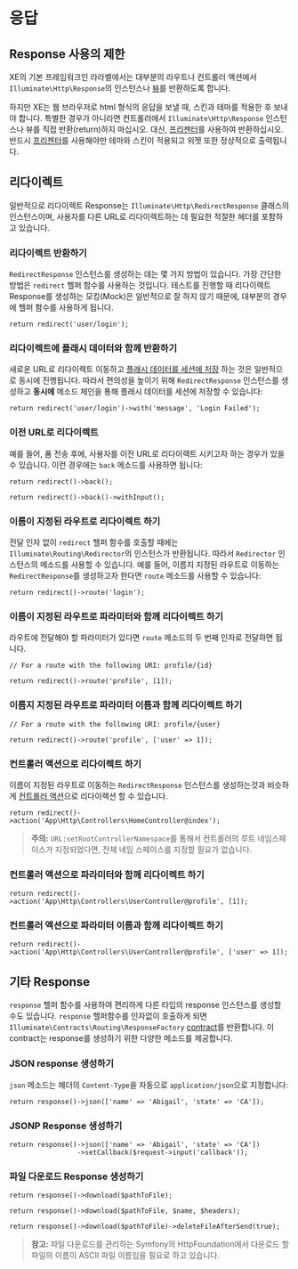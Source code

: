 # 응답

## Response 사용의 제한

XE의 기본 프레임워크인 라라벨에서는 대부분의 라우트나 컨트롤러 액션에서 `Illuminate\Http\Response`의 인스턴스나 [뷰](https://github.com/xpressengine/xpressengine-manual/tree/c7478cb51aab4433d992bac673751500bc61d523/docs/5.0/views/README.md)를 반환하도록 합니다.

하지만 XE는 웹 브라우저로 html 형식의 응답을 보낼 때, 스킨과 테마를 적용한 후 보내야 합니다. 특별한 경우가 아니라면 컨트롤러에서 `Illuminate\Http\Response` 인스턴스나 뷰를 직접 반환\(return\)하지 마십시오. 대신, [프리젠터]()를 사용하여 반환하십시오. 반드시 [프리젠터]()를 사용해야만 테마와 스킨이 적용되고 위젯 또한 정상적으로 출력됩니다.

## 리다이렉트

일반적으로 리다이렉트 Response는 `Illuminate\Http\RedirectResponse` 클래스의 인스턴스이며, 사용자를 다른 URL로 리다이렉트하는 데 필요한 적절한 헤더를 포함하고 있습니다.

### 리다이렉트 반환하기

`RedirectResponse` 인스턴스를 생성하는 데는 몇 가지 방법이 있습니다. 가장 간단한 방법은 `redirect` 헬퍼 함수를 사용하는 것입니다. 테스트를 진행할 때 리다이렉트 Response를 생성하는 모킹\(Mock\)은 일반적으로 잘 하지 않기 때문에, 대부분의 경우에 헬퍼 함수를 사용하게 됩니다.

```text
return redirect('user/login');
```

### 리다이렉트에 플래시 데이터와 함께 반환하기

새로운 URL로 리다이렉트 이동하고 [플래시 데이터를 세션에 저장](https://github.com/xpressengine/xpressengine-manual/tree/c7478cb51aab4433d992bac673751500bc61d523/docs/5.0/session/README.md) 하는 것은 일반적으로 동시에 진행됩니다. 따라서 편의성을 높이기 위해 `RedirectResponse` 인스턴스를 생성하고 **동시에** 메소드 체인을 통해 플래시 데이터를 세션에 저장할 수 있습니다:

```text
return redirect('user/login')->with('message', 'Login Failed');
```

### 이전 URL로 리다이렉트

예를 들어, 폼 전송 후에, 사용자를 이전 URL로 리다이렉트 시키고자 하는 경우가 있을 수 있습니다. 이런 경우에는 `back` 메소드를 사용하면 됩니다:

```text
return redirect()->back();

return redirect()->back()->withInput();
```

### 이름이 지정된 라우트로 리다이렉트 하기

전달 인자 없이 `redirect` 헬퍼 함수를 호출할 때에는 `Illuminate\Routing\Redirector`의 인스턴스가 반환됩니다. 따라서 `Redirector` 인스턴스의 메소드를 사용할 수 있습니다. 예를 들어, 이름지 지정된 라우트로 이동하는 `RedirectResponse`를 생성하고자 한다면 `route` 메소드를 사용할 수 있습니다:

```text
return redirect()->route('login');
```

### 이름이 지정된 라우트로 파라미터와 함께 리다이렉트 하기

라우트에 전달해야 할 파라미터가 있다면 `route` 메소드의 두 번째 인자로 전달하면 됩니다.

```text
// For a route with the following URI: profile/{id}

return redirect()->route('profile', [1]);
```

### 이름지 지정된 라우트로 파라미터 이름과 함께 리다이렉트 하기

```text
// For a route with the following URI: profile/{user}

return redirect()->route('profile', ['user' => 1]);
```

### 컨트롤러 액션으로 리다이렉트 하기

이름이 지정된 라우트로 이동하는 `RedirectResponse` 인스턴스를 생성하는것과 비슷하게 [컨트롤러 액션](https://github.com/xpressengine/xpressengine-manual/tree/c7478cb51aab4433d992bac673751500bc61d523/docs/5.0/controllers/README.md)으로 리다이렉션 할 수 있습니다.

```text
return redirect()->action('App\Http\Controllers\HomeController@index');
```

> **주의:** `URL:setRootControllerNamespace`를 통해서 컨트롤러의 루트 네임스페이스가 지정되었다면, 전체 네임 스페이스를 지정할 필요가 없습니다.

### 컨트롤러 액션으로 파라미터와 함께 리다이렉트 하기

```text
return redirect()->action('App\Http\Controllers\UserController@profile', [1]);
```

### 컨트롤러 액션으로 파라미터 이름과 함께 리다이렉트 하기

```text
return redirect()->action('App\Http\Controllers\UserController@profile', ['user' => 1]);
```

## 기타 Response

`response` 헬퍼 함수를 사용하여 편리하게 다른 타입의 response 인스턴스를 생성할 수도 있습니다. `response` 헬퍼함수를 인자없이 호출하게 되면 `Illuminate\Contracts\Routing\ResponseFactory` [contract](https://github.com/xpressengine/xpressengine-manual/tree/c7478cb51aab4433d992bac673751500bc61d523/docs/5.0/contracts/README.md)를 반환합니다. 이 contract는 response를 생성하기 위한 다양한 메소드를 제공합니다.

### JSON response 생성하기

`json` 메소드는 헤더의 `Content-Type`을 자동으로 `application/json`으로 지정합니다:

```text
return response()->json(['name' => 'Abigail', 'state' => 'CA']);
```

### JSONP Response 생성하기

```text
return response()->json(['name' => 'Abigail', 'state' => 'CA'])
                 ->setCallback($request->input('callback'));
```

### 파일 다운로드 Response 생성하기

```text
return response()->download($pathToFile);

return response()->download($pathToFile, $name, $headers);

return response()->download($pathToFile)->deleteFileAfterSend(true);
```

> **참고:** 파일 다운로드를 관리하는 Symfony의 HttpFoundation에서 다운로드 할 파일의 이름이 ASCII 파일 이름임을 필요로 하고 있습니다.

